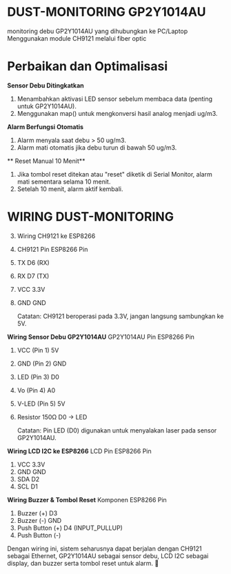 # DUST-MONITORING GP2Y1014AU
monitoring debu GP2Y1014AU yang dihubungkan ke PC/Laptop Menggunakan module CH9121 melalui fiber optic

# Perbaikan dan Optimalisasi
**Sensor Debu Ditingkatkan**
1.	Menambahkan aktivasi LED sensor sebelum membaca data (penting untuk GP2Y1014AU).
2.	Menggunakan map() untuk mengkonversi hasil analog menjadi ug/m3.
   
**Alarm Berfungsi Otomatis**
1.	Alarm menyala saat debu > 50 ug/m3.
2.	Alarm mati otomatis jika debu turun di bawah 50 ug/m3.

** Reset Manual 10 Menit**
1.	Jika tombol reset ditekan atau "reset" diketik di Serial Monitor, alarm mati sementara selama 10 menit.
2.	Setelah 10 menit, alarm aktif kembali.

# WIRING DUST-MONITORING
3.	Wiring CH9121 ke ESP8266
1.	CH9121 Pin	ESP8266 Pin
2.	TX	D6 (RX)
3.	RX	D7 (TX)
4.	VCC	3.3V
5.	GND	GND

    Catatan: CH9121 beroperasi pada 3.3V, jangan langsung sambungkan ke 5V.

**Wiring Sensor Debu GP2Y1014AU**
GP2Y1014AU Pin	ESP8266 Pin
1.	VCC (Pin 1)	5V
2.	GND (Pin 2)	GND
3.	LED (Pin 3)	D0
4.	Vo (Pin 4)	A0
5.	V-LED (Pin 5)	5V
6.	Resistor 150Ω	D0 → LED

    Catatan: Pin LED (D0) digunakan untuk menyalakan laser pada sensor GP2Y1014AU.

**Wiring LCD I2C ke ESP8266**
LCD Pin	ESP8266 Pin
1.	VCC	3.3V
2.	GND	GND
3.	SDA	D2
4.	SCL	D1

**Wiring Buzzer & Tombol Reset**
Komponen	ESP8266 Pin
1.	Buzzer (+)	D3
2.	Buzzer (-)	GND
3.	Push Button (+)	D4 (INPUT_PULLUP)
4.	Push Button (-)

Dengan wiring ini, sistem seharusnya dapat berjalan dengan CH9121 sebagai Ethernet, GP2Y1014AU sebagai sensor debu, LCD I2C sebagai display, dan buzzer serta tombol reset untuk alarm. 🚀
